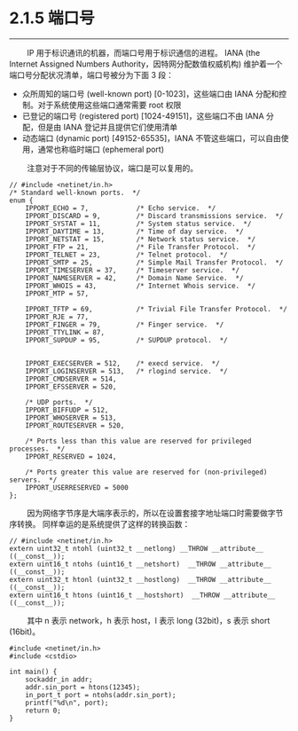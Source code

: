 # 2.1.5 端口号
***

&emsp;&emsp;
IP 用于标识通讯的机器，而端口号用于标识通信的进程。
IANA (the Internet Assigned Numbers Authority，因特网分配数值权威机构) 维护着一个端口号分配状况清单，端口号被分为下面 3 段：

+ 众所周知的端口号 (well-known port) [0-1023]，这些端口由 IANA 分配和控制。对于系统使用这些端口通常需要 root 权限
+ 已登记的端口号 (registered port) [1024-49151]，这些端口不由 IANA 分配，但是由 IANA 登记并且提供它们使用清单
+ 动态端口 (dynamic port) [49152-65535]，IANA 不管这些端口，可以自由使用，通常也称临时端口 (ephemeral port)

&emsp;&emsp;
注意对于不同的传输层协议，端口是可以复用的。

    // #include <netinet/in.h>
    /* Standard well-known ports.  */
    enum {
        IPPORT_ECHO = 7,            /* Echo service.  */
        IPPORT_DISCARD = 9,         /* Discard transmissions service.  */
        IPPORT_SYSTAT = 11,         /* System status service.  */
        IPPORT_DAYTIME = 13,        /* Time of day service.  */
        IPPORT_NETSTAT = 15,        /* Network status service.  */
        IPPORT_FTP = 21,            /* File Transfer Protocol.  */
        IPPORT_TELNET = 23,         /* Telnet protocol.  */
        IPPORT_SMTP = 25,           /* Simple Mail Transfer Protocol.  */
        IPPORT_TIMESERVER = 37,     /* Timeserver service.  */
        IPPORT_NAMESERVER = 42,     /* Domain Name Service.  */
        IPPORT_WHOIS = 43,          /* Internet Whois service.  */
        IPPORT_MTP = 57,
        
        IPPORT_TFTP = 69,           /* Trivial File Transfer Protocol.  */
        IPPORT_RJE = 77,
        IPPORT_FINGER = 79,         /* Finger service.  */
        IPPORT_TTYLINK = 87,
        IPPORT_SUPDUP = 95,         /* SUPDUP protocol.  */
        
        
        IPPORT_EXECSERVER = 512,    /* execd service.  */
        IPPORT_LOGINSERVER = 513,   /* rlogind service.  */
        IPPORT_CMDSERVER = 514,
        IPPORT_EFSSERVER = 520,
        
        /* UDP ports.  */
        IPPORT_BIFFUDP = 512,
        IPPORT_WHOSERVER = 513,
        IPPORT_ROUTESERVER = 520,
        
        /* Ports less than this value are reserved for privileged processes.  */
        IPPORT_RESERVED = 1024,
        
        /* Ports greater this value are reserved for (non-privileged) servers.  */
        IPPORT_USERRESERVED = 5000
    };
  
&emsp;&emsp;
因为网络字节序是大端序表示的，所以在设置套接字地址端口时需要做字节序转换。
同样幸运的是系统提供了这样的转换函数：

    // #include <netinet/in.h>
    extern uint32_t ntohl (uint32_t __netlong) __THROW __attribute__ ((__const__));
    extern uint16_t ntohs (uint16_t __netshort)  __THROW __attribute__ ((__const__));
    extern uint32_t htonl (uint32_t __hostlong)  __THROW __attribute__ ((__const__));
    extern uint16_t htons (uint16_t __hostshort)  __THROW __attribute__ ((__const__));

&emsp;&emsp;
其中 n 表示 network，h 表示 host，l 表示 long (32bit)，s 表示 short (16bit)。

    #include <netinet/in.h>
    #include <cstdio>
    
    int main() {
        sockaddr_in addr;
        addr.sin_port = htons(12345);
        in_port_t port = ntohs(addr.sin_port);
        printf("%d\n", port);
        return 0;
    }